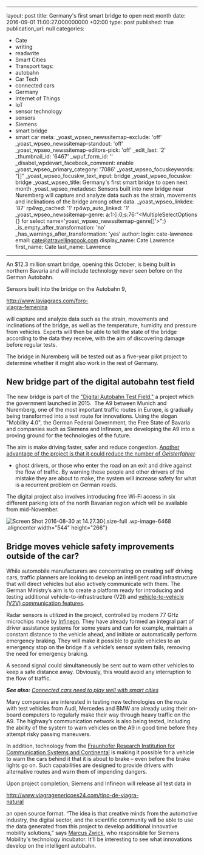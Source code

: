   - --
layout: post
title: Germany's first smart bridge to open next month
date: 2016-09-01 11:00:27.000000000 +02:00
type: post
published: true
publication_url: null
categories:
  - Cate
  - writing
  - readwrite
  - Smart Cities
  - Transport
tags:
  - autobahn
  - Car Tech
  - connected cars
  - Germany
  - Internet of Things
  - IoT
  - sensor technology
  - sensors
  - Siemens
  - smart bridge
  - smart car
meta:
  _yoast_wpseo_newssitemap-exclude: 'off'
  _yoast_wpseo_newssitemap-standout: 'off'
  _yoast_wpseo_newssitemap-editors-pick: 'off'
  _edit_last: '2'
  _thumbnail_id: '6467'
  _wpuf_form_id: ''
  _disabel_wpdevart_facebook_comment: enable
  _yoast_wpseo_primary_category: '7086'
  _yoast_wpseo_focuskeywords: "[]"
  _yoast_wpseo_focuskw_text_input: bridge
  _yoast_wpseo_focuskw: bridge
  _yoast_wpseo_title: Germany's first smart bridge to open next month
  _yoast_wpseo_metadesc: Sensors built into new bridge near Nuremberg will capture
    and analyze data such as the strain, movements and inclinations of the bridge
    among other data.
  _yoast_wpseo_linkdex: '87'
  rp4wp_cached: '1'
  rp4wp_auto_linked: '1'
  _yoast_wpseo_newssitemap-genre: a:1:{i:0;s:76:"<MultipleSelectOptions {} for select
    name='yoast_wpseo_newssitemap-genre[]'>";}
  _is_empty_after_transformation: 'no'
  _has_warnings_after_transformation: 'yes'
author:
  login: cate-lawrence
  email: cate@atravellingcook.com
  display_name: Cate Lawrence
  first_name: Cate
  last_name: Lawrence
---
An \$12.3 million smart bridge, opening this October, is being built in
northern Bavaria and will include technology never seen before on the
German Autobahn.

Sensors built into the bridge on the Autobahn 9,

<div id="EObjFuElFB2MSbKyHGiL" style="width: 236px">

<http://www.laviagraes.com/foro-viagra-femenina>

</div>

will capture and analyze data such as the strain, movements and
inclinations of the bridge, as well as the temperature, humidity and
pressure from vehicles. Experts will then be able to tell the state of
the bridge according to the data they receive, with the aim of
discovering damage before regular tests.

The bridge in Nuremberg will be tested out as a five-year pilot project
to determine whether it might also work in the rest of Germany.

New bridge part of the digital autobahn test field
--------------------------------------------------

The new bridge is part of the ["Digital Autobahn Test
Field,"](http://www.bmvi.de/SharedDocs/DE/Pressemitteilungen/2015/084-dobrindt-startet-digitales-testfeld-autobahn.html?nn=134500)
a project which the government launched in 2015.  The A9 between Munich
and Nuremberg, one of the most important traffic routes in Europe, is
gradually being transformed into a test route for innovations. Using the
slogan "Mobility 4.0", the German Federal Government, the Free State of
Bavaria and companies such as Siemens and Infineon, are developing the
A9 into a proving ground for the technologies of the future.

The aim is make driving faster, safer and reduce congestion. [Another
advantage of the project is that it could reduce the number
of *Geisterfahrer*](http://www.siemens.com/innovation/en/home/pictures-of-the-future/mobility-and-motors/urban-mobility-radar-technology-for-highways.html)
- ghost drivers, or those who enter the road on an exit and drive
against the flow of traffic. By warning these people and other drivers
of the mistake they are about to make, the system will increase safety
for what is a recurrent problem on German roads.

The digital project also involves introducing free Wi-Fi access in six
different parking lots of the north Bavarian region which will be
available from mid-November.

![Screen Shot 2016-08-30 at
14.27.30](rw-import/Screen-Shot-2016-08-30-at-14.27.30.jpg){.size-full
.wp-image-6468 .aligncenter width="544" height="266"}

Bridge moves vehicle safety improvements outside of the car?
------------------------------------------------------------

While automobile manufacturers are concentrating on creating self
driving cars, traffic planners are looking to develop an intelligent
road infrastructure that will direct vehicles but also actively
communicate with them. The German Ministry’s aim is to create a platform
ready for introducing and testing additional vehicle-to-infrastructure
(V2I) and [vehicle-to-vehicle (V2V) communication
features](http://www.esk.fraunhofer.de/en/media/press_releases/pm1510.html).

Radar sensors is utilized in the project, controlled by modern 77 GHz
microchips made by [Infineon](https://www.infineon.com/). They have
already formed an integral part of driver assistance systems for some
years and can for example, maintain a constant distance to the vehicle
ahead, and initiate or automatically perform emergency braking. They
will make it possible to guide vehicles to an emergency stop on the
bridge if a vehicle’s sensor system fails, removing the need for
emergency braking.

A second signal could simultaneously be sent out to warn other vehicles
to keep a safe distance away. Obviously, this would avoid any
interruption to the flow of traffic.

***See also:** [Connected cars need to play well with smart
cities](https://readwrite.com/2016/08/13/connected-cars-need-play-well-smart-cities-tl4/)*

Many companies are interested in testing new technologies on the route
with test vehicles from Audi, Mercedes and BMW are already using their
on-board computers to regularly make their way through heavy traffic on
the A9. The highway’s communication network is also being tested,
including the ability of the system to warn vehicles on the A9 in good
time before they attempt risky passing maneuvers.

In addition, technology from the [Fraunhofer Research Institution for
Communication Systems and
Continental](http://www.esk.fraunhofer.de/en.html) is making it possible
for a vehicle to warn the cars behind it that it is about to brake –
even before the brake lights go on. Such capabilities are designed to
provide drivers with alternative routes and warn them of impending
dangers.

Upon project completion, Siemens and Infineon will release all test data
in

<div id="0TDxouj5ZBhBDDIMC" style="width: 372px">

<http://www.viagragenericoes24.com/tipo-de-viagra-natural>

</div>

an open source format. “The idea is that creative minds from the
automotive industry, the digital sector, and the scientific community
will be able to use the data generated from this project to develop
additional innovative mobility solutions,” says [Marcus
Zwick,](http://www.siemens.com/innovation/en/home/pictures-of-the-future/mobility-and-motors/urban-mobility-radar-technology-for-highways.html) who
responsible for Siemens Mobility's technology incubator. It'll be
interesting to see what innovations develop on the intelligent autobahn.
